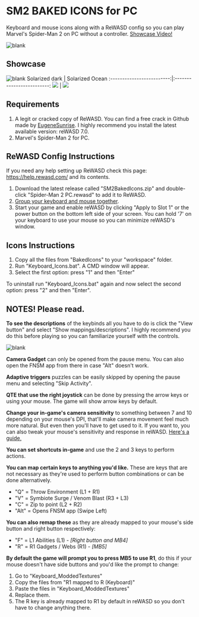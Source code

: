 # SM2 BAKED ICONS for PC
Keyboard and mouse icons along with a ReWASD config so you can play Marvel's Spider-Man 2 on PC without a controller. [Showcase Video!](https://youtu.be/RFKtxe-u-PM)

![blank](https://i.imgur.com/VwQrgE0.png)

## Showcase
![blank](https://i.imgur.com/BDxa6lP.png)
Solarized dark             |  Solarized Ocean
:-------------------------:|:-------------------------:
![](https://i.imgur.com/kQOAlQ1.png)  |  ![](https://i.imgur.com/hfK5xwf.png)

## Requirements
1. A legit or cracked copy of ReWASD. You can find a free crack in Github made by [EugeneSunrise](https://github.com/EugeneSunrise/). I highly recommend you install the latest available version: reWASD 7.0.
2. Marvel's Spider-Man 2 for PC.

## ReWASD Config Instructions
If you need any help setting up ReWASD check this page: https://help.rewasd.com/ and its contents.
1. Download the latest release called "SM2BakedIcons.zip" and double-click "Spider-Man 2 PC.rewasd" to add it to ReWASD.
2. [Group your keyboard and mouse together](https://help.rewasd.com/how-to-remap/group-of-devices.html).
3. Start your game and enable reWASD by clicking "Apply to Slot 1" or the power button on the bottom left side of your screen. You can hold '7' on your keyboard to use your mouse so you can minimize reWASD's window.

## Icons Instructions
1. Copy all the files from "BakedIcons" to your "workspace" folder.
2. Run "Keyboard_Icons.bat". A CMD window will appear.
3. Select the first option: press "1" and then "Enter"

To uninstall run "Keyboard_Icons.bat" again and now select the second option: press "2" and then "Enter".
 
## NOTES! Please read.
**To see the descriptions** of the keybinds all you have to do is click the "View button" and select "Show mappings/descriptions". I highly recommend you do this before playing so you can familiarize yourself with the controls.

![blank](https://i.ibb.co/QcRyzg6/image.png)

**Camera Gadget** can only be opened from the pause menu. You can also open the FNSM app from there in case "Alt" doesn't work.

**Adaptive triggers** puzzles can be easily skipped by opening the pause menu and selecting "Skip Activity".

**QTE that use the right joystick** can be done by pressing the arrow keys or using your mouse. The game will show arrow keys by default.

**Change your in-game's camera sensitivity** to something between 7 and 10 depending on your mouse's DPI, that'll make camera movement feel much more natural. But even then you'll have to get used to it. If you want to, you can also tweak your mouse's sensitivity and response in reWASD. [Here's a guide,](https://help.rewasd.com/basic-functions/advanced-stick-settings.html)

**You can set shortcuts in-game** and use the 2 and 3 keys to perform actions.

**You can map certain keys to anything you'd like.** These are keys that are not necessary as they're used to perform button combinations or can be done alternatively.
- "Q" = Throw Environment (L1 + R1)
- "V" = Symbiote Surge / Venom Blast (R3 + L3)
- "C" = Zip to point (L2 + R2)
- "Alt" = Opens FNSM app (Swipe Left)

**You can also remap these** as they are already mapped to your mouse's side button and right button respectively:
- "F" = L1 Abilities (L1) - *[Right button and MB4]*
- "R" = R1 Gadgets / Webs (R1) - *[MB5]*


**By default the game will prompt you to press MB5 to use R1**, do this if your mouse doesn't have side buttons and you'd like the prompt to change:
1. Go to "Keyboard_ModdedTextures"
2. Copy the files from "R1 mapped to R (Keyboard)"
3. Paste the files in "Keyboard_ModdedTextures"
4. Replace them.
5. The R key is already mapped to R1 by default in reWASD so you don't have to change anything there.
